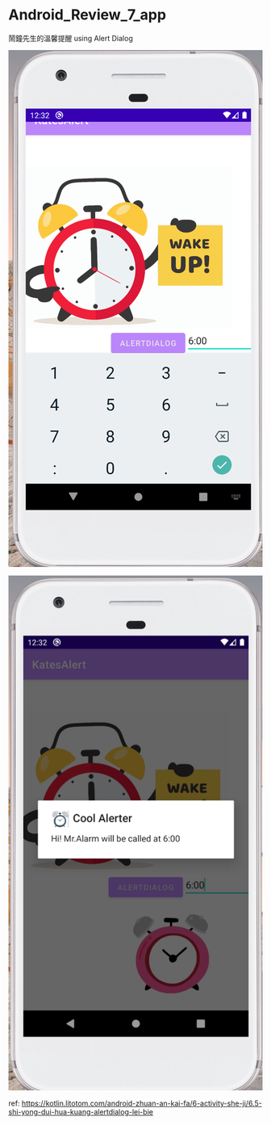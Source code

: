 # Android_Review_7_app
鬧鐘先生的溫馨提醒 using Alert Dialog

![](https://github.com/QueenieCplusplus/Android_Review_7_app/raw/main/output1.png)

![](https://github.com/QueenieCplusplus/Android_Review_7_app/raw/main/output2.png)

ref: https://kotlin.litotom.com/android-zhuan-an-kai-fa/6-activity-she-ji/6.5-shi-yong-dui-hua-kuang-alertdialog-lei-bie
